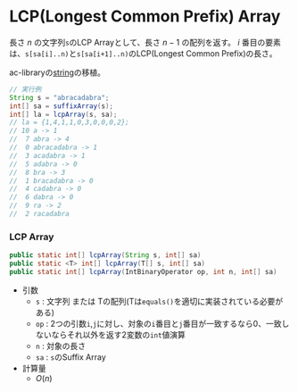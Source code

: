 # LCP(Longest Common Prefix) Array
長さ $n$ の文字列`s`のLCP Arrayとして、長さ $n-1$ の配列を返す。 $i$ 番目の要素は、`s[sa[i]..n)`と`s[sa[i+1]..n)`のLCP(Longest Common Prefix)の長さ。

ac-libraryの[string](https://github.com/atcoder/ac-library/blob/master/document_ja/string.md)の移植。

```java
// 実行例
String s = "abracadabra";
int[] sa = suffixArray(s);
int[] la = lcpArray(s, sa);
// la = {1,4,1,1,0,3,0,0,0,2};
// 10 a -> 1
//  7 abra -> 4
//  0 abracadabra -> 1
//  3 acadabra -> 1
//  5 adabra -> 0
//  8 bra -> 3
//  1 bracadabra -> 0
//  4 cadabra -> 0
//  6 dabra -> 0
//  9 ra -> 2
//  2 racadabra
```

### LCP Array
```java
public static int[] lcpArray(String s, int[] sa)
public static <T> int[] lcpArray(T[] s, int[] sa)
public static int[] lcpArray(IntBinaryOperator op, int n, int[] sa)
```
- 引数
  - `s` : 文字列 または Tの配列(Tは`equals()`を適切に実装されている必要がある)
  - `op` : 2つの引数`i`,`j`に対し、対象の`i`番目と`j`番目が一致するなら0、一致しないならそれ以外を返す2変数の`int`値演算
  - `n` : 対象の長さ
  - `sa` : `s`のSuffix Array
- 計算量
  - $O(n)$
